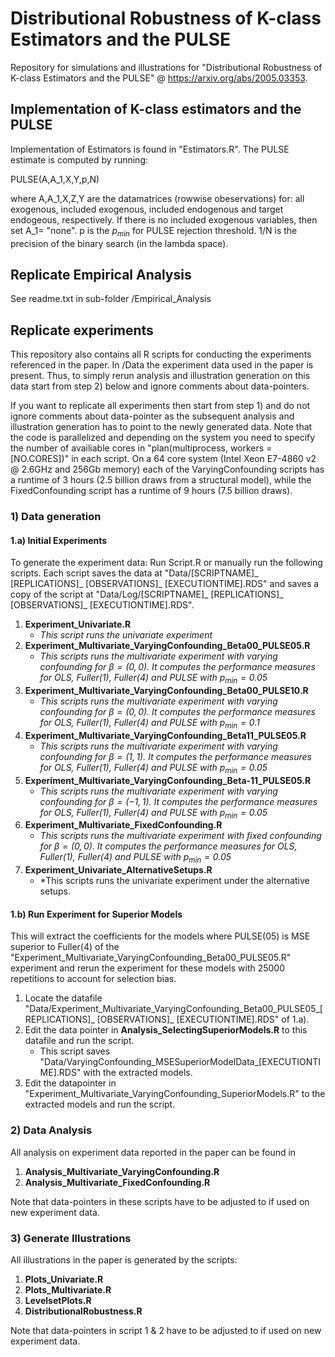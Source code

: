 # Distributional Robustness of K-class Estimators and the PULSE
Repository for simulations and illustrations for "Distributional Robustness of K-class Estimators and the PULSE" @ https://arxiv.org/abs/2005.03353. 


## Implementation of K-class estimators and the PULSE
Implementation of Estimators is found in "Estimators.R". The PULSE estimate is computed by running:

PULSE(A,A_1,X,Y,p,N)

where A,A_1,X,Z,Y are the datamatrices (rowwise obeservations) for: all exogenous, included exogenous, included endogenous and target endogeous, respectively. If there is no included exogenous variables, then set A_1= "none". p is the $p_{min}$ for PULSE rejection threshold. 1/N is the precision of the binary search (in the lambda space).

## Replicate Empirical Analysis
See readme.txt in sub-folder /Empirical_Analysis

## Replicate experiments

This repository also contains all R scripts for conducting the experiments referenced in the paper. In /Data the experiment data used in the paper is present. Thus, to simply rerun analysis and illustration generation on this data start from step 2) below and ignore comments about data-pointers.

If you want to replicate all experiments then start from step 1) and do not ignore comments about data-pointer as the subsequent analysis and illustration generation has to point to the newly generated data. Note that the code is parallelized and depending on the system you need to specify the number of availiable cores in "plan(multiprocess, workers = [NO.CORES])" in each script. On a 64 core system (Intel Xeon E7-4860 v2 @ 2.6GHz and 256Gb memory) each of the VaryingConfounding scripts has a runtime of 3 hours (2.5 billion draws from a structural model), while the FixedConfounding script has a runtime of 9 hours (7.5 billion draws).

### 1) Data generation 

#### 1.a) Initial Experiments

To generate the experiment data: Run Script.R or manually run the following scripts. Each script saves the data at "Data/[SCRIPTNAME]_ [REPLICATIONS]_ [OBSERVATIONS]_ [EXECUTIONTIME].RDS" and saves a copy of the script at "Data/Log/[SCRIPTNAME]_ [REPLICATIONS]_ [OBSERVATIONS]_ [EXECUTIONTIME].RDS".

1. **Experiment_Univariate.R**
    * *This script runs the univariate experiment*
2. **Experiment_Multivariate_VaryingConfounding_Beta00_PULSE05.R**
    * *This scripts runs the multivariate experiment with varying confounding for $\beta=(0,0)$. It computes the performance measures for OLS, Fuller(1), Fuller(4) and PULSE with $p_{\min}=0.05$*
3. **Experiment_Multivariate_VaryingConfounding_Beta00_PULSE10.R**
    * *This scripts runs the multivariate experiment with varying confounding for $\beta=(0,0)$. It computes the performance measures for OLS, Fuller(1), Fuller(4) and PULSE with $p_{\min}=0.1$*
4. **Experiment_Multivariate_VaryingConfounding_Beta11_PULSE05.R**
    * *This scripts runs the multivariate experiment with varying confounding for $\beta=(1,1)$. It computes the performance measures for OLS, Fuller(1), Fuller(4) and PULSE with $p_{\min}=0.05$*
5. **Experiment_Multivariate_VaryingConfounding_Beta-11_PULSE05.R**
    * *This scripts runs the multivariate experiment with varying confounding for $\beta=(-1,1)$. It computes the performance measures for OLS, Fuller(1), Fuller(4) and PULSE with $p_{\min}=0.05$*
6. **Experiment_Multivariate_FixedConfounding.R**
    * *This scripts runs the multivariate experiment with fixed confounding for $\beta=(0,0)$. It computes the performance measures for OLS, Fuller(1), Fuller(4) and PULSE with $p_{\min}=0.05$*
7. **Experiment_Univariate_AlternativeSetups.R**
    * *This scripts runs the univariate experiment under the alternative setups.
 
#### 1.b) Run Experiment for Superior Models
This will extract the coefficients for the models where PULSE(05) is MSE superior to Fuller(4) of the "Experiment_Multivariate_VaryingConfounding_Beta00_PULSE05.R" experiment and rerun the experiment for these models with 25000 repetitions to account for selection bias. 

1. Locate the datafile "Data/Experiment_Multivariate_VaryingConfounding_Beta00_PULSE05_[REPLICATIONS]_ [OBSERVATIONS]_ [EXECUTIONTIME].RDS" of 1.a). 
2. Edit the data pointer in **Analysis_SelectingSuperiorModels.R** to this datafile and run the script. 
    * This script saves "Data/VaryingConfounding_MSESuperiorModelData_[EXECUTIONTIME].RDS" with the extracted models. 
3. Edit the datapointer in "Experiment_Multivariate_VaryingConfounding_SuperiorModels.R" to the extracted models and run the script.

###

### 2) Data Analysis 

All analysis on experiment data reported in the paper can be found in

1. **Analysis_Multivariate_VaryingConfounding.R**
2. **Analysis_Multivariate_FixedConfounding.R**

Note that data-pointers in these scripts have to be adjusted to if used on new experiment data.

### 3) Generate Illustrations 

All illustrations in the paper is generated by the scripts:

1. **Plots_Univariate.R**
2. **Plots_Multivariate.R**
3. **LevelsetPlots.R**
4. **DistributionalRobustness.R**


Note that data-pointers in script 1 & 2 have to be adjusted to if used on new experiment data.
